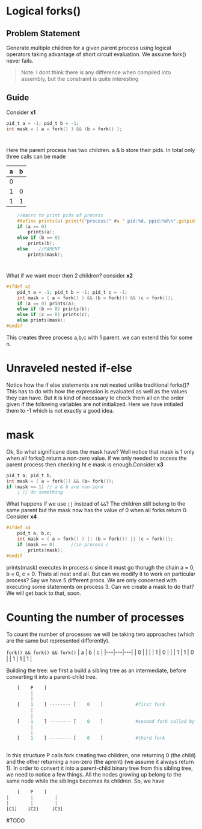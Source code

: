 # Logical forks()

## Problem Statement
Generate multiple children for a given parent process using logical operators taking advantage of short circuit evaluation.
We assume fork() never fails.
> Note: I dont think there is any difference when compiled into assembly, but the constraint is quite interesting

## Guide
Consider **x1**
```c
pid_t a = -1; pid_t b = -1;
int mask = ( a = fork() ) && (b = fork() );
```
#
Here the parent process has two children. a & b store their pids. In total only three calls can be made

| a | b |
|---|---|
| 0 |   |
| 1 | 0 |
| 1 | 1 |

```c
    //macro to print pids of process
    #define prints(a) printf("process:" #a " pid:%d, ppid:%d\n",getpid(),getppid())
    if (a == 0)
        prints(a);
    else if (b == 0)
        prints(b);
    else    //PARENT
        prints(mask);
```
#
What if we want moer then 2 children?
consider **x2**
```c
#ifdef x2
    pid_t a = -1; pid_t b = -1; pid_t c = -1;
    int mask = ( a = fork() ) && (b = fork()) && (c = fork());
    if (a == 0) prints(a);
    else if (b == 0) prints(b);
    else if (c == 0) prints(c);
    else prints(mask);
#endif
```
This creates three process a,b,c with 1 parent.
we can extend this for some n.
# Unraveled nested if-else
Notice how the if else statements are not nested unlike traditional forks()? This has to do with how the expression is evaluated as well as the values they can have. But it is kind of necessary to check them all on the order given if the following variables are not initialized. Here we have initialed them to -1 which is not exactly a good idea.
# mask
Ok, So what significane does the mask have? Well notice that mask is 1 only when all forks() return a non-zero value. if we only needed to access the parent process then checking ht e mask is enough.Consider **x3**
```c
pid_t a; pid_t b;
int mask = ( a = fork()) && (b= fork());
if (mask == 1) // a & b are non-zero
    ; // do something 
```

What happens if we use ```||``` instead of ```&&```? The children still belong to the same parent but the mask now has the value of 0 when all forks return 0. Consider **x4**
```c
#ifdef x4
    pid_t a, b,c;
    int mask = ( a = fork() ) || (b = fork()) || (c = fork());
    if (mask == 0)      //in process c
        prints(mask);
#endif
```
prints(mask) executes in process c since it must go thorugh the chain a = 0, b = 0, c = 0.
Thats all neat and all. But can we modify it to work on particular process? Say we have 5 different procs.
We are only concerned with executing some statements on process 3. Can we create a mask to do that?
We will get back to that, soon.

# Counting the number of processes
To count the number of processes we will be taking two approaches (which are the same but represented differently).


`fork() && fork() && fork()`
| a | b | c |
|---|---|---|
| 0 |   |   | 
| 1 | 0 |   | 
| 1 | 1 | 0 |
| 1 | 1 | 1 |

Building the tree: we first a build a sibling tree as an intermediate, before converting it into a parent-child tree.

```python
    [    P    ]
         |
         |
    [    1    ] -------- [    0    ]            #first fork
         |
         |
    [    1    ] -------- [    0    ]            #second fork called by process P
         |
         |
    [    1    ] -------- [    0    ]            #third fork
    
```
In this structure P calls fork creating two children, one returning 0 (the child) and the other returning a non-zero (the aprent) (we assume it always return 1). In order to convert it into a parent-child binary tree from this sibling tree, we need to notice a few things. All the nodes growing up belong to the same node while the siblings becomes its children. 
So, we have
```python
    [    P    ]
|        |        |
|        |        |
[C1]    [C2]     [C3] 
```
#TODO


